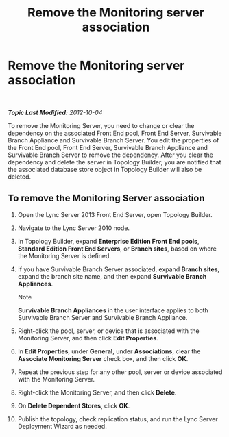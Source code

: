 ﻿---
title: Remove the Monitoring server association
TOCTitle: Remove the Monitoring server association
ms:assetid: c45b22ae-fc06-484a-a05b-735bd1bb7448
ms:mtpsurl: https://technet.microsoft.com/en-us/library/JJ721877(v=OCS.15)
ms:contentKeyID: 49733810
ms.date: 07/23/2014
mtps_version: v=OCS.15
---

<div data-xmlns="http://www.w3.org/1999/xhtml">

<div class="topic" data-xmlns="http://www.w3.org/1999/xhtml" data-msxsl="urn:schemas-microsoft-com:xslt" data-cs="http://msdn.microsoft.com/en-us/">

<div data-asp="http://msdn2.microsoft.com/asp">

# Remove the Monitoring server association

</div>

<div id="mainSection">

<div id="mainBody">

<span> </span>

_**Topic Last Modified:** 2012-10-04_

To remove the Monitoring Server, you need to change or clear the dependency on the associated Front End pool, Front End Server, Survivable Branch Appliance and Survivable Branch Server. You edit the properties of the Front End pool, Front End Server, Survivable Branch Appliance and Survivable Branch Server to remove the dependency. After you clear the dependency and delete the server in Topology Builder, you are notified that the associated database store object in Topology Builder will also be deleted.

<div>

## To remove the Monitoring Server association

1.  Open the Lync Server 2013 Front End Server, open Topology Builder.

2.  Navigate to the Lync Server 2010 node.

3.  In Topology Builder, expand **Enterprise Edition Front End pools**, **Standard Edition Front End Servers**, or **Branch sites**, based on where the Monitoring Server is defined.

4.  If you have Survivable Branch Server associated, expand **Branch sites**, expand the branch site name, and then expand **Survivable Branch Appliances**.
    
    <div>
    

    > [!NOTE]  
    > <STRONG>Survivable Branch Appliances</STRONG> in the user interface applies to both Survivable Branch Server and Survivable Branch Appliance.

    
    </div>

5.  Right-click the pool, server, or device that is associated with the Monitoring Server, and then click **Edit Properties**.

6.  In **Edit Properties**, under **General**, under **Associations**, clear the **Associate Monitoring Server** check box, and then click **OK**.

7.  Repeat the previous step for any other pool, server or device associated with the Monitoring Server.

8.  Right-click the Monitoring Server, and then click **Delete**.

9.  On **Delete Dependent Stores**, click **OK**.

10. Publish the topology, check replication status, and run the Lync Server Deployment Wizard as needed.

</div>

</div>

<span> </span>

</div>

</div>

</div>

